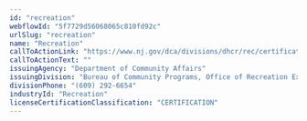 ```yaml
---
id: "recreation"
webflowId: "5f7729d56068065c810fd92c"
urlSlug: "recreation"
name: "Recreation"
callToActionLink: "https://www.nj.gov/dca/divisions/dhcr/rec/certifications.html"
callToActionText: ""
issuingAgency: "Department of Community Affairs"
issuingDivision: "Bureau of Community Programs, Office of Recreation Examiners"
divisionPhone: "(609) 292-6654"
industryId: "Recreation"
licenseCertificationClassification: "CERTIFICATION"
---
```

